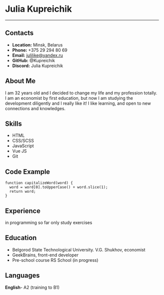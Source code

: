 # __Julia Kupreichik__
*****************************
## __Contacts__
- __Location:__ Minsk, Belarus
- __Phone:__ +375 29 294 80 69
- __Email:__ julilike@yandex.ru
- __GitHub:__ @Kupreichik
- __Discord:__ Julia Kupreichik

## __About Me__
I am 32 years old and I decided to change my life and my profession totally. I am an economist by first education, but now I am studying the development diligently and I really like it! I like learning, and open to new connections and knowledges.

## __Skills__
- HTML
- CSS/SСSS
- JavaScript
- Vue JS
- Git

## __Code Example__
```
function capitalizeWord(word) {
  word = word[0].toUpperCase() + word.slice(1);
  return word;
}
```

## __Experience__
in programming so far only study exercises

## __Education__
- Belgorod State Technological University. V.G. Shukhov, economist
- GeekBrains, front-end developer
- Pre-school course RS School (in progress)

## __Languages__
__English__- A2 (training to B1)